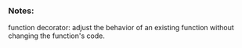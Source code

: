 <h3>Notes:</h3>
function decorator: adjust the behavior of an existing function without changing the function's code.</br>
